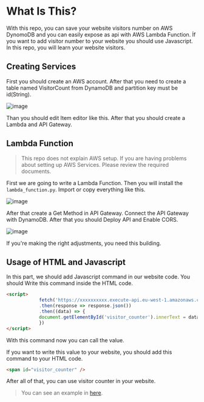 # What Is This?
With this repo, you can save your website visitors number on AWS DynomoDB and you can easily expose as api with AWS Lambda Function. İf you want to add visitor number to your website you should use Javascript. In this repo, you will learn your website visitors. 




## Creating Services
First you should create an AWS account. After that you need to create a table named VisitorCount from DynamoDB and partition key must be id(String). 

![image](https://user-images.githubusercontent.com/54737933/159992711-9941e470-5f6b-47d8-b023-465cdb473c89.png)


Than you should edit Item editor like this. After that you should create a Lambda and API Gateway.




## Lambda Function
> This repo does not explain AWS setup. If you are having problems about setting up AWS Services. Please review the required documents. 

First we are going to write a Lambda Function. Then you will install the `lambda_function.py`. Import or copy everything like this.

![image](https://user-images.githubusercontent.com/54737933/159993039-5b51c5e4-d3fa-4b9f-9c1b-3a35b7190cad.png)


After that create a Get Method in API Gateway. Connect the API Gateway with DynamoDB. After that you should Deploy API and Enable CORS.

![image](https://user-images.githubusercontent.com/54737933/159994916-e9d9098a-74c0-4a46-b309-e740fe090555.png)

If you're making the right adjustments, you need this building.




## Usage of HTML and Javascript
In this part, we should add Javascript command in our website code. You should Write this command inside the HTML code.

```html
<script>
    		fetch('https://xxxxxxxxxx.execute-api.eu-west-1.amazonaws.com/beta') // You should change the link.
      		.then(response => response.json())
      		.then((data) => {
        	document.getElementById('visitor_counter').innerText = data.Count
      		})
</script>
```

With this command now you can call the value. 

If you want to write this value to your website, you should add this command to your HTML code. 
```html 
<span id="visitor_counter" />
```

After all of that, you can use visitor counter in your website.


> You can see an example in [here](https://kuzeyardabulut.com/).
